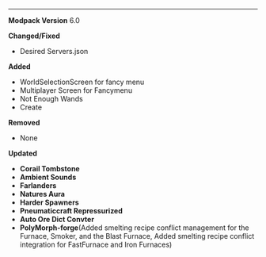 ---------------------------------------------------------------------------------------------
**Modpack Version**
6.0

**Changed/Fixed**
- Desired Servers.json



**Added**
- WorldSelectionScreen for fancy menu 
- Multiplayer Screen for Fancymenu
- Not Enough Wands
- Create



**Removed**
- None

**Updated**
- **Corail Tombstone**
- **Ambient Sounds**
- **Farlanders**
- **Natures Aura**
- **Harder Spawners**
- **Pneumaticcraft Repressurized**
- **Auto Ore Dict Convter**
- **PolyMorph-forge**(Added smelting recipe conflict management for the Furnace, Smoker, and the Blast Furnace, Added smelting recipe conflict integration for FastFurnace and Iron Furnaces)
